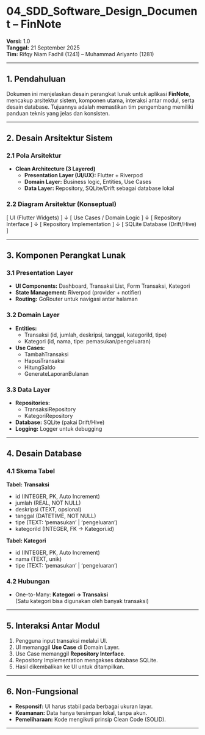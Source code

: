 # 04_SDD_Software_Design_Document – FinNote
**Versi:** 1.0  
**Tanggal:** 21 September 2025  
**Tim:** Rifqy Niam Fadhil (1241) – Muhammad Ariyanto (1281)  

---

## 1. Pendahuluan
Dokumen ini menjelaskan desain perangkat lunak untuk aplikasi **FinNote**, mencakup arsitektur sistem, komponen utama, interaksi antar modul, serta desain database. Tujuannya adalah memastikan tim pengembang memiliki panduan teknis yang jelas dan konsisten.

---

## 2. Desain Arsitektur Sistem

### 2.1 Pola Arsitektur
- **Clean Architecture (3 Layered)**
  - **Presentation Layer (UI/UX):** Flutter + Riverpod
  - **Domain Layer:** Business logic, Entities, Use Cases
  - **Data Layer:** Repository, SQLite/Drift sebagai database lokal

### 2.2 Diagram Arsitektur (Konseptual)
[ UI (Flutter Widgets) ]
↓
[ Use Cases / Domain Logic ]
↓
[ Repository Interface ]
↓
[ Repository Implementation ]
↓
[ SQLite Database (Drift/Hive) ]

---

## 3. Komponen Perangkat Lunak

### 3.1 Presentation Layer
- **UI Components:** Dashboard, Transaksi List, Form Transaksi, Kategori
- **State Management:** Riverpod (provider + notifier)
- **Routing:** GoRouter untuk navigasi antar halaman

### 3.2 Domain Layer
- **Entities:**
  - Transaksi (id, jumlah, deskripsi, tanggal, kategoriId, tipe)
  - Kategori (id, nama, tipe: pemasukan/pengeluaran)
- **Use Cases:**
  - TambahTransaksi
  - HapusTransaksi
  - HitungSaldo
  - GenerateLaporanBulanan

### 3.3 Data Layer
- **Repositories:**
  - TransaksiRepository
  - KategoriRepository
- **Database:** SQLite (pakai Drift/Hive)
- **Logging:** Logger untuk debugging

---

## 4. Desain Database

### 4.1 Skema Tabel
**Tabel: Transaksi**
- id (INTEGER, PK, Auto Increment)
- jumlah (REAL, NOT NULL)
- deskripsi (TEXT, opsional)
- tanggal (DATETIME, NOT NULL)
- tipe (TEXT: ‘pemasukan’ | ‘pengeluaran’)
- kategoriId (INTEGER, FK → Kategori.id)

**Tabel: Kategori**
- id (INTEGER, PK, Auto Increment)
- nama (TEXT, unik)
- tipe (TEXT: ‘pemasukan’ | ‘pengeluaran’)

### 4.2 Hubungan
- One-to-Many: **Kategori → Transaksi**  
  (Satu kategori bisa digunakan oleh banyak transaksi)

---

## 5. Interaksi Antar Modul
1. Pengguna input transaksi melalui UI.  
2. UI memanggil **Use Case** di Domain Layer.  
3. Use Case memanggil **Repository Interface**.  
4. Repository Implementation mengakses database SQLite.  
5. Hasil dikembalikan ke UI untuk ditampilkan.  

---

## 6. Non-Fungsional
- **Responsif:** UI harus stabil pada berbagai ukuran layar.  
- **Keamanan:** Data hanya tersimpan lokal, tanpa akun.  
- **Pemeliharaan:** Kode mengikuti prinsip Clean Code (SOLID).  

---
